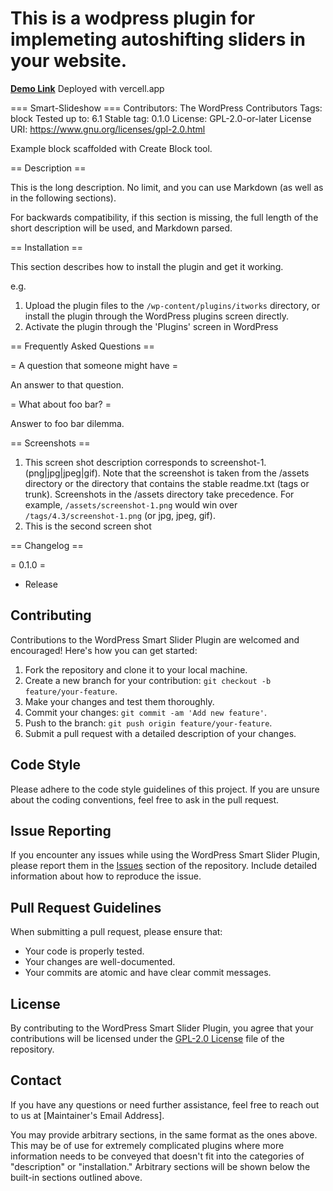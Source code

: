 # This is a wodpress plugin for implemeting autoshifting sliders in your website.
[**Demo Link**](https://smart-slideshow-rtcamp.vercel.app/)
Deployed with vercell.app

=== Smart-Slideshow ===
Contributors:      The WordPress Contributors
Tags:              block
Tested up to:      6.1
Stable tag:        0.1.0
License:           GPL-2.0-or-later
License URI:       https://www.gnu.org/licenses/gpl-2.0.html

Example block scaffolded with Create Block tool.

== Description ==

This is the long description. No limit, and you can use Markdown (as well as in the following sections).

For backwards compatibility, if this section is missing, the full length of the short description will be used, and
Markdown parsed.

== Installation ==

This section describes how to install the plugin and get it working.

e.g.

1. Upload the plugin files to the `/wp-content/plugins/itworks` directory, or install the plugin through the WordPress plugins screen directly.
1. Activate the plugin through the 'Plugins' screen in WordPress


== Frequently Asked Questions ==

= A question that someone might have =

An answer to that question.

= What about foo bar? =

Answer to foo bar dilemma.

== Screenshots ==

1. This screen shot description corresponds to screenshot-1.(png|jpg|jpeg|gif). Note that the screenshot is taken from
the /assets directory or the directory that contains the stable readme.txt (tags or trunk). Screenshots in the /assets
directory take precedence. For example, `/assets/screenshot-1.png` would win over `/tags/4.3/screenshot-1.png`
(or jpg, jpeg, gif).
2. This is the second screen shot

== Changelog ==

= 0.1.0 =
* Release

## Contributing

Contributions to the WordPress Smart Slider Plugin are welcomed and encouraged! Here's how you can get started:

1. Fork the repository and clone it to your local machine.
2. Create a new branch for your contribution: `git checkout -b feature/your-feature`.
3. Make your changes and test them thoroughly.
4. Commit your changes: `git commit -am 'Add new feature'`.
5. Push to the branch: `git push origin feature/your-feature`.
6. Submit a pull request with a detailed description of your changes.

## Code Style

Please adhere to the code style guidelines of this project. If you are unsure about the coding conventions, feel free to ask in the pull request.

## Issue Reporting

If you encounter any issues while using the WordPress Smart Slider Plugin, please report them in the [Issues](https://github.com/your-username/wordpress-smart-slider-plugin/issues) section of the repository. Include detailed information about how to reproduce the issue.

## Pull Request Guidelines

When submitting a pull request, please ensure that:

- Your code is properly tested.
- Your changes are well-documented.
- Your commits are atomic and have clear commit messages.

## License

By contributing to the WordPress Smart Slider Plugin, you agree that your contributions will be licensed under the [GPL-2.0 License](LICENSE) file of the repository.

## Contact

If you have any questions or need further assistance, feel free to reach out to us at [Maintainer's Email Address].

You may provide arbitrary sections, in the same format as the ones above. This may be of use for extremely complicated
plugins where more information needs to be conveyed that doesn't fit into the categories of "description" or
"installation." Arbitrary sections will be shown below the built-in sections outlined above.
